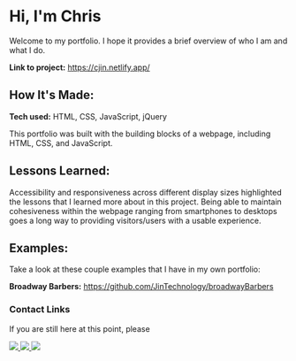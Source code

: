 # Hi, I'm Chris

Welcome to my portfolio. I hope it provides a brief overview of who I am and what I do.

**Link to project:** https://cjin.netlify.app/

## How It's Made:

**Tech used:** HTML, CSS, JavaScript, jQuery

This portfolio was built with the building blocks of a webpage, including HTML, CSS, and JavaScript.

## Lessons Learned:

Accessibility and responsiveness across different display sizes highlighted the lessons that I learned more about in this project. Being able to maintain cohesiveness within the webpage ranging from smartphones to desktops goes a long way to providing visitors/users with a usable experience.

## Examples:

Take a look at these couple examples that I have in my own portfolio:

**Broadway Barbers:** https://github.com/JinTechnology/broadwayBarbers

### Contact Links

If you are still here at this point, please

<p >
  <a href="https://www.linkedin.com/in/christopherjin3/" target="_blank">
    <img src="https://img.shields.io/static/v1?label=|&message=LINKED-IN&color=cdf998&style=plastic&logo=linkedin&logo-color=white"/>
  </a>
  <a href="https://twitter.com/theChrisJin" target="_blank">
    <img src="https://img.shields.io/static/v1?label=|&message=TWITTER&color=23555f&style=plastic&logo=twitter&logo-color=white"/>
  </a>
  <a href="https://angel.co/u/christopher-jin-1" target="_blank">
      <img src="https://img.shields.io/static/v1?label=|&message=ANGEL-LIST&color=cdf998&style=plastic&logo=angellist&logo-color=white"/>
  </a>
</p>
